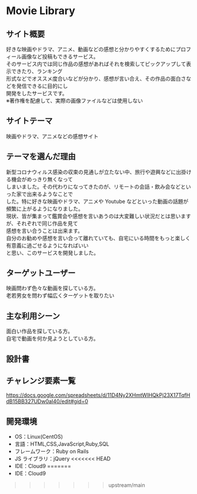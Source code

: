 # Movie Library

## サイト概要

好きな映画やドラマ、アニメ、動画などの感想と分かりやすくするためにプロフィール画像など投稿もできるサービス。</br>
そのサービス内では同じ作品の感想があればそれを検索してピックアップして表示できたり、ランキング</br>
形式などでオススメ度合いなどが分かり、感想が言い合え、その作品の面白さなどを発信できるに目的にし</br>
開発をしたサービスです。</br>
※著作権を配慮して、実際の画像ファイルなどは使用しない

## サイトテーマ

映画やドラマ、アニメなどの感想サイト

## テーマを選んだ理由

新型コロナウィルス感染の収束の見通しが立たない中、旅行や遊興などに出掛ける機会がめっきり無くなって</br>
しまいました。その代わりになってきたのが、リモートの会話・飲み会などといった家で出来るようなことで</br>
した。特に好きな映画やドラマ、アニメや Youtube などといった動画の話題が頻繁に上がるようになりました。</br>
現状、皆が集まって鑑賞会や感想を言いあうのは大変難しい状況だとは思いますが、それぞれで同じ作品を見て</br>
感想を言い合うことは出来ます。</br>
自分のお勧めや感想を言い合って離れていても、自宅にいる時間をもっと楽しく有意義に過ごせるようになればいい</br>
と思い、このサービスを開発しました。

## ターゲットユーザー

映画問わず色々な動画を探している方。</br>
老若男女を問わず幅広くターゲットを取りたい

## 主な利用シーン

面白い作品を探している方。</br>
自宅で動画を何か見ようとしている方。

## 設計書

## チャレンジ要素一覧

https://docs.google.com/spreadsheets/d/11D4Ny2XHmtWIHQkPj23X17TqfHdB15BB327UDw0aI40/edit#gid=0

## 開発環境

- OS：Linux(CentOS)
- 言語：HTML,CSS,JavaScript,Ruby,SQL
- フレームワーク：Ruby on Rails
- JS ライブラリ：jQuery
<<<<<<< HEAD
- IDE：Cloud9
=======
- IDE：Cloud9
>>>>>>> upstream/main
